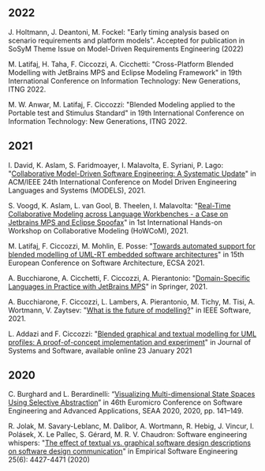 ---
---

## 2022

J. Holtmann, J. Deantoni, M. Fockel: "Early timing analysis based on scenario requirements and platform models". Accepted for publication in SoSyM Theme Issue on Model-Driven Requirements Engineering (2022)

M. Latifaj, H. Taha, F. Ciccozzi, A. Cicchetti: "Cross-Platform Blended Modelling with JetBrains MPS and Eclipse Modeling Framework" in 19th International Conference on Information Technology: New Generations, ITNG 2022.

M. W. Anwar, M. Latifaj, F. Ciccozzi: "Blended Modeling applied to the Portable test and Stimulus Standard" in 19th International Conference on Information Technology: New Generations, ITNG 2022.


## 2021

I. David, K. Aslam, S. Faridmoayer, I. Malavolta, E. Syriani, P. Lago: "[Collaborative Model-Driven Software Engineering: A Systematic Update](http://www.ivanomalavolta.com/files/papers/MODELS_2021.pdf)" in ACM/IEEE 24th International Conference on Model Driven Engineering Languages and Systems (MODELS), 2021.

S. Voogd, K. Aslam, L. van Gool, B. Theelen, I. Malavolta: "[Real-Time Collaborative Modeling across Language Workbenches - a Case on Jetbrains MPS and Eclipse Spoofax](http://www.ivanomalavolta.com/files/papers/HoWCoM_2021.pdf)" in 1st International Hands-on Workshop on Collaborative Modeling (HoWCoM), 2021.

M. Latifaj, F. Ciccozzi, M. Mohlin, E. Posse: "[Towards automated support for blended modelling of UML-RT embedded software architectures](http://www.es.mdh.se/pdf_publications/6285.pdf)" in 15th European Conference on Software Architecture, ECSA 2021.

A. Bucchiarone, A. Cicchetti, F. Ciccozzi, A. Pierantonio: "[Domain-Specific Languages in Practice with JetBrains MPS](https://link.springer.com/book/10.1007/978-3-030-73758-0)" in Springer, 2021.

A. Bucchiarone, F. Ciccozzi, L. Lambers, A. Pierantonio, M. Tichy, M. Tisi, A. Wortmann, V. Zaytsev: "[What is the future of modelling?](https://ieeexplore.ieee.org/document/9354405)" in IEEE Software, 2021.

L. Addazi and F. Ciccozzi: "[Blended graphical and textual modelling for UML profiles: A proof-of-concept implementation and experiment](https://doi.org/10.1016/j.jss.2021.110912)" in Journal of Systems and Software, available online 23 January 2021

## 2020

C. Burghard and L. Berardinelli: “[Visualizing Multi-dimensional State Spaces Using Selective Abstraction](https://ieeexplore.ieee.org/document/9226336 )”  in 46th Euromicro Conference on Software Engineering and Advanced Applications, SEAA 2020, 2020, pp. 141–149.

R. Jolak, M. Savary-Leblanc, M. Dalibor, A. Wortmann, R. Hebig, J. Vincur, I. Polásek, X. Le Pallec, S. Gérard, M. R. V. Chaudron:
Software engineering whispers: "[The effect of textual vs. graphical software design descriptions on software design communication](https://doi.org/10.1007/s10664-020-09835-6)" in Empirical Software Engineering 25(6): 4427-4471 (2020)
